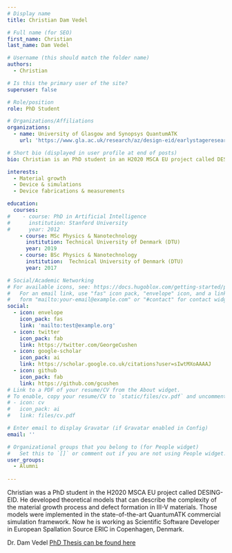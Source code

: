 ```yaml
---
# Display name
title: Christian Dam Vedel 

# Full name (for SEO)
first_name: Christian 
last_name: Dam Vedel

# Username (this should match the folder name)
authors:
  - Christian

# Is this the primary user of the site?
superuser: false

# Role/position
role: PhD Student

# Organizations/Affiliations
organizations:
  - name: University of Glasgow and Synopsys QuantumATK  
    url: 'https://www.gla.ac.uk/research/az/design-eid/earlystageresearchersesr/esr3-christiandamvedel/'

# Short bio (displayed in user profile at end of posts)
bio: Christian is an PhD student in an H2020 MSCA EU project called DESING-EID. His is developing theoretical models which can describe the complexity of the material growth process and defect formation in III-V materials. Those models are implemented in state-of-the-art QuantumATK commercial simulation framework.

interests:
  - Material growth
  - Device & simulations
  - Device fabrications & measurements

education:
  courses:
#    - course: PhD in Artificial Intelligence
#      institution: Stanford University
#      year: 2012
    - course: MSc Physics & Nanotechnology
      institution: Technical University of Denmark (DTU)
      year: 2019
    - course: BSc Physics & Nanotechnology
      institution:  Technical University of Denmark (DTU)
      year: 2017

# Social/Academic Networking
# For available icons, see: https://docs.hugoblox.com/getting-started/page-builder/#icons
#   For an email link, use "fas" icon pack, "envelope" icon, and a link in the
#   form "mailto:your-email@example.com" or "#contact" for contact widget.
social:
  - icon: envelope
    icon_pack: fas
    link: 'mailto:test@example.org'
  - icon: twitter
    icon_pack: fab
    link: https://twitter.com/GeorgeCushen
  - icon: google-scholar
    icon_pack: ai
    link: https://scholar.google.co.uk/citations?user=sIwtMXoAAAAJ
  - icon: github
    icon_pack: fab
    link: https://github.com/gcushen
# Link to a PDF of your resume/CV from the About widget.
# To enable, copy your resume/CV to `static/files/cv.pdf` and uncomment the lines below.
# - icon: cv
#   icon_pack: ai
#   link: files/cv.pdf

# Enter email to display Gravatar (if Gravatar enabled in Config)
email: ''

# Organizational groups that you belong to (for People widget)
#   Set this to `[]` or comment out if you are not using People widget.
user_groups:
  - Alumni
  
---
```

Christian was a PhD student in the H2020 MSCA EU project called DESING-EID. He developed theoretical models that can describe the complexity of the material growth process and defect formation in III-V materials. Those models were implemented in the state-of-the-art QuantumATK commercial simulation framework. Now he is working as Scientific Software Developer in European Spallation Source ERIC in Copenhagen, Denmark. 

Dr. Dam Vedel [PhD Thesis can be found here](https://theses.gla.ac.uk/83715/)
